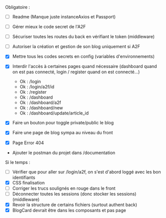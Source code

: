 Obligatoire :  
- [ ] Readme (Manque juste instanceAxios et Passport)
- [ ] Gérer mieux le code secret de l'A2F
- [ ] Sécuriser toutes les routes du back en vérifiant le token (middleware)
- [ ] Autoriser la création et gestion de son blog uniquement si A2F
- [x] Mettre tous les codes secrets en config (variables d'environnements)
- [x] Interdir l'accès à certaines pages quand nécessaire (dashboard quand on est pas connecté, login / register quand on est connecté...)  
    - Ok : /login
    - Ok : /login/a2f/id
    - Ok : /register
    - Ok : /dashboard
    - Ok : /dashboard/a2f
    - Ok : /dashboard/new
    - Ok : /dashboard/update/article_id

- [x] Faire un bouton pour toggle private/public le blog
- [x] Faire une page de blog sympa au niveau du front
- [x] Page Error 404
- Ajouter le postman du projet dans /documentation

Si le temps :
- [ ] Vérifier que pour aller sur /login/a2f, on s'est d'abord loggé avec les bon identifiants
- [X] CSS finalisation
- [ ] Corriger les trucs soulignés en rouge dans le front
- [ ] Déconnecter toutes les sessions (donc stocker les sessions) (middleware)
- [X] Revoir la structure de certains fichiers (surtout authent back)
- [X] BlogCard devrait être dans les composants et pas page